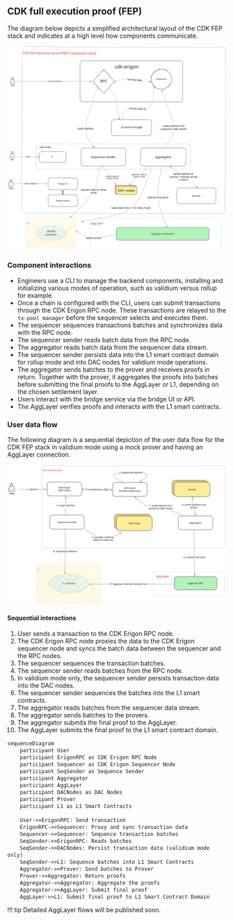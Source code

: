 ## CDK full execution proof (FEP)

The diagram below depicts a simplified architectural layout of the CDK FEP stack and indicates at a high level how components communicate.

![High level view of CDK stack](../../img/cdk/cdk-stack.svg)

### Component interactions

- Engineers use a CLI to manage the backend components, installing and initializing various modes of operation, such as validium versus rollup for example.
- Once a chain is configured with the CLI, users can submit transactions through the CDK Erigon RPC node. These transactions are relayed to the `tx-pool manager` before the sequencer selects and executes them.
- The sequencer sequences transactions batches and synchronizes data with the RPC node.
- The sequencer sender reads batch data from the RPC node.
- The aggregator reads batch data from the sequencer data stream.
- The sequencer sender persists data into the L1 smart contract domain for rollup mode and into DAC nodes for validium mode operations.
- The aggregator sends batches to the prover and receives proofs in return. Together with the prover, it aggregates the proofs into batches before submitting the final proofs to the AggLayer or L1, depending on the chosen settlement layer.
- Users interact with the bridge service via the bridge UI or API.
- The AggLayer verifies proofs and interacts with the L1 smart contracts.

### User data flow

The following diagram is a sequential depiction of the user data flow for the CDK FEP stack in validium mode using a mock prover and having an AggLayer connection.

![High level view of CDK user data flow](../../img/cdk/cdk-user-data-flow.svg)

#### Sequential interactions

1. User sends a transaction to the CDK Erigon RPC node.
2. The CDK Erigon RPC node proxies the data to the CDK Erigon sequencer node and syncs the batch data between the sequencer and the RPC nodes.
3. The sequencer sequences the transaction batches.
4. The sequencer sender reads batches from the RPC node.
5. In validium mode only, the sequencer sender persists transaction data into the DAC nodes.
6. The sequencer sender sequences the batches into the L1 smart contracts.
7. The aggregator reads batches from the sequencer data stream.
8. The aggregator sends batches to the provers.
9. The aggregator submits the final proof to the AggLayer.
10. The AggLayer submits the final proof to the L1 smart contract domain.

```mermaid
sequenceDiagram
    participant User
    participant ErigonRPC as CDK Erigon RPC Node
    participant Sequencer as CDK Erigon Sequencer Node
    participant SeqSender as Sequence Sender
    participant Aggregator
    participant AggLayer
    participant DACNodes as DAC Nodes
    participant Prover
    participant L1 as L1 Smart Contracts

    User->>ErigonRPC: Send transaction
    ErigonRPC->>Sequencer: Proxy and sync transaction data
    Sequencer->>Sequencer: Sequence transaction batches
    SeqSender->>ErigonRPC: Reads batches
    SeqSender->>DACNodes: Persist transaction data (validium mode only)
    SeqSender->>L1: Sequence batches into L1 Smart Contracts 
    Aggregator->>Prover: Send batches to Prover 
    Prover->>Aggregator: Return proofs 
    Aggregator->>Aggregator: Aggregate the proofs
    Aggregator->>AggLayer: Submit final proof
    AggLayer->>L1: Submit final proof to L1 Smart Contract Domain
```

!!! tip
    Detailed AggLayer flows will be published soon.

